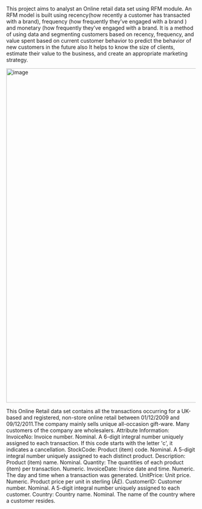  This project aims to analyst an Online retail data set using RFM module.
 An RFM model is built using recency(how recently a customer has transacted with a brand), 
 frequency (how frequently they’ve engaged with a brand ) 
 and monetary (how frequently they’ve engaged with a brand. 
 It is a method of using data and segmenting customers based on recency, frequency, and value spent based on current customer behavior to predict the behavior of new customers in the future 
 also It helps to know the size of clients, estimate their value to the business, and create an appropriate marketing strategy.
  

<img width="888" alt="image" src="https://github.com/aliabintsaleh/Online_Retail/assets/159874711/9006278d-f480-4f4d-b48b-047d2f549321">

 This Online Retail data set contains all the transactions occurring for a UK-based and registered, non-store online retail between 01/12/2009 and 09/12/2011.The company mainly sells unique all-occasion gift-ware. Many customers of the company are wholesalers.
Attribute Information:
InvoiceNo: Invoice number. Nominal. A 6-digit integral number uniquely assigned to each transaction. If this code starts with the letter 'c', it indicates a cancellation.
StockCode: Product (item) code. Nominal. A 5-digit integral number uniquely assigned to each distinct product.
Description: Product (item) name. Nominal.
Quantity: The quantities of each product (item) per transaction. Numeric.
InvoiceDate: Invice date and time. Numeric. The day and time when a transaction was generated.
UnitPrice: Unit price. Numeric. Product price per unit in sterling (Â£).
CustomerID: Customer number. Nominal. A 5-digit integral number uniquely assigned to each customer.
Country: Country name. Nominal. The name of the country where a customer resides.
